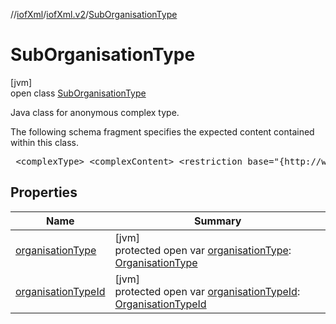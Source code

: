 //[iofXml](../../../index.md)/[iofXml.v2](../index.md)/[SubOrganisationType](index.md)

# SubOrganisationType

[jvm]\
open class [SubOrganisationType](index.md)

<p>Java class for anonymous complex type. <p>The following schema fragment specifies the expected content contained within this class. <pre> &lt;complexType&gt; &lt;complexContent&gt; &lt;restriction base="{http://www.w3.org/2001/XMLSchema}anyType"&gt; &lt;choice&gt; &lt;element ref="{}OrganisationTypeId"/&gt; &lt;element ref="{}OrganisationType"/&gt; &lt;/choice&gt; &lt;/restriction&gt; &lt;/complexContent&gt; &lt;/complexType&gt; </pre>

## Properties

| Name | Summary |
|---|---|
| [organisationType](organisation-type.md) | [jvm]<br>protected open var [organisationType](organisation-type.md): [OrganisationType](../-organisation-type/index.md) |
| [organisationTypeId](organisation-type-id.md) | [jvm]<br>protected open var [organisationTypeId](organisation-type-id.md): [OrganisationTypeId](../-organisation-type-id/index.md) |
